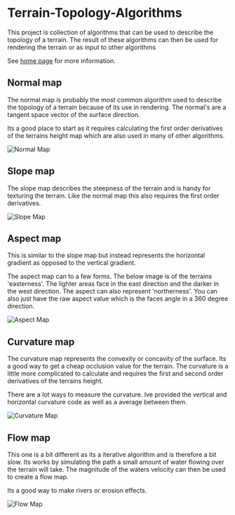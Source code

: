 # Terrain-Topology-Algorithms

This project is collection of algorithms that can be used to describe the topology of a terrain. The result of these algorithms can then be used for rendering the terrain or as input to other algorithms

See [home page](https://www.digital-dust.com/single-post/2017/05/17/Terrain-topology-algorithms) for more information.

## Normal map

The normal map is probably the most common algorithm used to describe the topology of a terrain because of its use in rendering. The normal's are a tangent space vector of the surface direction.

Its a good place to start as it requires calculating the first order derivatives of the terrains height map which are also used in many of other algorithms.

![Normal Map](https://static.wixstatic.com/media/1e04d5_6f6f654ff3f3440f85a8f700d473caf1~mv2.jpg/v1/fill/w_550,h_550,al_c,q_80,usm_0.66_1.00_0.01/1e04d5_6f6f654ff3f3440f85a8f700d473caf1~mv2.jpg)

## Slope map

The slope map describes the steepness of the terrain and is handy for texturing the terrain. Like the normal map this also requires the first order derivatives.

![Slope Map](https://static.wixstatic.com/media/1e04d5_f86f6a25b15445dc9afff46625ea8ed1~mv2.jpg/v1/fill/w_550,h_550,al_c,q_80,usm_0.66_1.00_0.01/1e04d5_f86f6a25b15445dc9afff46625ea8ed1~mv2.jpg)

## Aspect map

This is similar to the slope map but instead represents the horizontal gradient as opposed to the vertical gradient.

The aspect map can to a few forms. The below image is of the terrains 'easterness'. The lighter areas face in the east direction and the darker in the west direction. The aspect can also represent 'northerness'. You can also just have the raw aspect value which is the faces angle in a 360 degree direction.

![Aspect Map](https://static.wixstatic.com/media/1e04d5_9743f6026a414409aba9f58af35b5039~mv2.jpg/v1/fill/w_550,h_550,al_c,q_80,usm_0.66_1.00_0.01/1e04d5_9743f6026a414409aba9f58af35b5039~mv2.jpg)

## Curvature map

The curvature map represents the convexity or concavity of the surface. Its a good way to get a cheap occlusion value for the terrain. The curvature is a little more complicated to calculate and requires the first and second order derivatives of the terrains height.

There are a lot ways to measure the curvature. Ive provided the vertical and horizontal curvature code as well as a average between them.

![Curvature Map](https://static.wixstatic.com/media/1e04d5_262a76b9cf404e1cbd5591c93bba2c92~mv2.jpg/v1/fill/w_550,h_550,al_c,q_80,usm_0.66_1.00_0.01/1e04d5_262a76b9cf404e1cbd5591c93bba2c92~mv2.jpg)

## Flow map

This one is a bit different as its a iterative algorithm and is therefore a bit slow. Its works by simulating the path a small amount of water flowing over the terrain will take. The magnitude of the waters velocity can then be used to create a flow map.

Its a good way to make rivers or erosion effects.

![Flow Map](https://static.wixstatic.com/media/1e04d5_89e146e844e44fb5a49549308f134886~mv2.jpg/v1/fill/w_550,h_550,al_c,q_80,usm_0.66_1.00_0.01/1e04d5_89e146e844e44fb5a49549308f134886~mv2.jpg)
